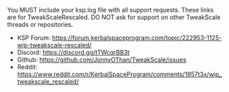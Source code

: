 You MUST include your ksp.log file with all support requests. These links are for TweakScaleRescaled. DO NOT ask for support on other TweakScale threads or repositories.

* KSP Forum: https://forum.kerbalspaceprogram.com/topic/222953-1125-wip-tweakscale-rescaled/
* Discord: https://discord.gg/tTWcqrBB3t
* Github: https://github.com/JonnyOThan/TweakScale/issues
* Reddit: https://www.reddit.com/r/KerbalSpaceProgram/comments/1957t3x/wip_tweakscale_rescaled/
